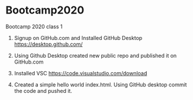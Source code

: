 # Bootcamp2020
Bootcamp 2020 class 1 

1. Signup on GitHub.com and Installed GitHub Desktop
https://desktop.github.com/

2. Using Github Desktop created new public repo and published it on GitHub.com

3. Installed VSC
https://code.visualstudio.com/download

4. Created a simple hello world index.html. Using GitHub desktop commit the code and pushed it.
